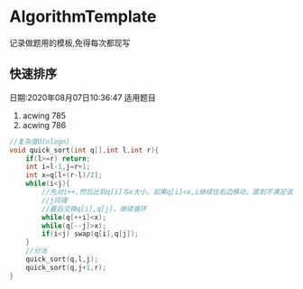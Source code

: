 # AlgorithmTemplate
记录做题用的模板,免得每次都现写

## 快速排序
日期:2020年08月07日10:36:47
适用题目

1. acwing 785
2. acwing 786

```c++
//复杂度O(nlogn)
void quick_sort(int q[],int l,int r){
    if(l>=r) return;
    int i=l-1,j=r+1;
    int x=q[l+(r-l)/2];
    while(i<j){
        //先对i++,然后比较q[i]与x大小，如果q[i]<x,i继续往右边移动，直到不满足该条件为止。
        //j同理
        //最后交换q[i],q[j]，继续循环
        while(q[++i]<x);
        while(q[--j]>x);
        if(i<j) swap(q[i],q[j]);
    }
    //分治
    quick_sort(q,l,j);
    quick_sort(q,j+1,r);
}
```
